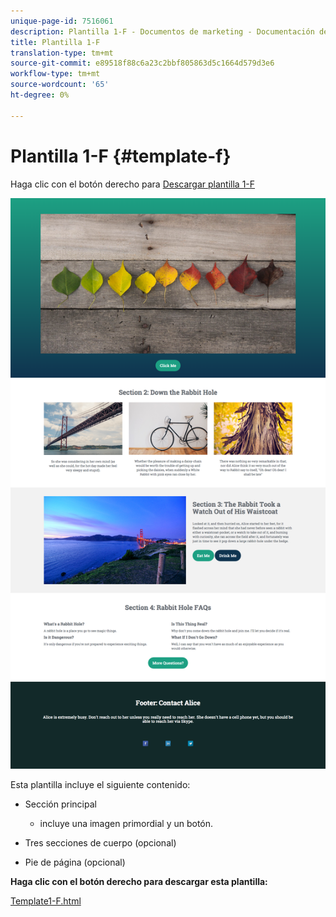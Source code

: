 ```yaml
---
unique-page-id: 7516061
description: Plantilla 1-F - Documentos de marketing - Documentación del producto
title: Plantilla 1-F
translation-type: tm+mt
source-git-commit: e89518f88c6a23c2bbf805863d5c1664d579d3e6
workflow-type: tm+mt
source-wordcount: '65'
ht-degree: 0%

---
```



# Plantilla 1-F {#template-f}

Haga clic con el botón derecho para [Descargar plantilla 1-F](https://docs.marketo.com/download/attachments/7516061/Template1-F.html?version=1&amp;modificationDate=1432856900000&amp;api=v2)

![](assets/image2015-5-29-9-3a9-3a19.png)

Esta plantilla incluye el siguiente contenido:

* Sección principal

   * incluye una imagen primordial y un botón.

* Tres secciones de cuerpo (opcional)
* Pie de página (opcional)

**Haga clic con el botón derecho para descargar esta plantilla:**

[Template1-F.html](https://docs.marketo.com/download/attachments/7516061/Template1-F.html?version=1&amp;modificationDate=1432856900000&amp;api=v2)
